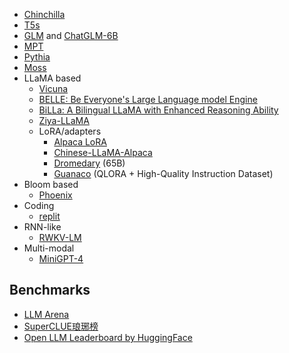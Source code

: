 
- [Chinchilla](https://arxiv.org/pdf/2203.15556.pdf)
- [T5s](https://github.com/google-research/t5x/blob/main/docs/models.md)
- [GLM](https://github.com/THUDM/GLM) and [ChatGLM-6B](https://github.com/THUDM/ChatGLM-6B)
- [MPT](https://github.com/mosaicml/llm-foundry)
- [Pythia](https://github.com/EleutherAI/pythia)
- [Moss](https://github.com/OpenLMLab/MOSS)
- LLaMA based
  - [Vicuna](https://lmsys.org/blog/2023-03-30-vicuna/)
  - [BELLE: Be Everyone's Large Language model Engine](https://github.com/LianjiaTech/BELLE)
  - [BiLLa: A Bilingual LLaMA with Enhanced Reasoning Ability](https://github.com/Neutralzz/BiLLa)
  - [Ziya-LLaMA](https://github.com/IDEA-CCNL/Fengshenbang-LM/)
  - LoRA/adapters
    - [Alpaca LoRA](https://github.com/tloen/alpaca-lora)
    - [Chinese-LLaMA-Alpaca](https://github.com/ymcui/Chinese-LLaMA-Alpaca)
    - [Dromedary](https://github.com/IBM/Dromedary) (65B)
    - [Guanaco](https://arxiv.org/pdf/2305.14314.pdf) (QLORA + High-Quality Instruction Dataset)
- Bloom based
  - [Phoenix](https://github.com/FreedomIntelligence/LLMZoo) 
- Coding
  - [replit](https://huggingface.co/replit/replit-code-v1-3b)
- RNN-like
  - [RWKV-LM](https://github.com/BlinkDL/RWKV-LM)
- Multi-modal
  - [MiniGPT-4](https://minigpt-4.github.io/)

## Benchmarks

- [LLM Arena](https://chat.lmsys.org/?arena)
- [SuperCLUE琅琊榜](https://www.superclueai.com/)
- [Open LLM Leaderboard by HuggingFace](https://huggingface.co/spaces/HuggingFaceH4/open_llm_leaderboard)
